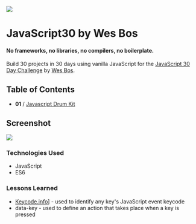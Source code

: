 ![](https://javascript30.com/images/JS3-social-share.png)

# JavaScript30 by Wes Bos

#### No frameworks, no libraries, no compilers, no boilerplate.

Build 30 projects in 30 days using vanilla JavaScript for the [JavaScript 30 Day Challenge](https://JavaScript30.com) by [Wes Bos](http://wesbos.com).

## Table of Contents

- **01** / [Javascript Drum Kit](https://celina.github.io/javascript30/01%20-%20JavaScript%20Drum%20Kit)

## Screenshot
![](https://celina.github.com/javascript30/01%20-%20JavaScript%20Drum%20Kit/screenshot/image-1.png)


### Technologies Used
- JavaScript
- ES6

### Lessons Learned
- [Keycode.info](http://keycode.info/)] - used to identify any key's JavaScript event keycode
- data-key - used to define an action that takes place when a key is pressed
